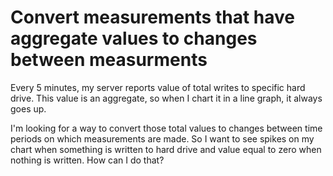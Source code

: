 
# Convert measurements that have aggregate values to changes between measurments

Every 5 minutes, my server reports value of total writes to specific hard drive. This value is an aggregate, so when I chart it in a line graph, it always goes up.

I'm looking for a way to convert those total values to changes between time periods on which measurements are made. So I want to see spikes on my chart when something is written to hard drive and value equal to zero when nothing is written. How can I do that?

        